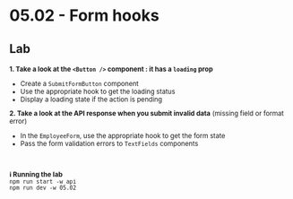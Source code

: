 <!-- .slide: class="exercice" -->

# 05.02 - Form hooks

## Lab

<small>

**1. Take a look at the `<Button />` component : it has a `loading` prop**

- Create a `SubmitFormButton` component
- Use the appropriate hook to get the loading status
- Display a loading state if the action is pending

**2. Take a look at the API response when you submit invalid data** (missing field or format error)

- In the `EmployeeForm`, use the appropriate hook to get the form state
- Pass the form validation errors to `TextFields` components

<br/> <br/>
**ℹ️ Running the lab**<br/>
`npm run start -w api` <br/>
`npm run dev -w 05.02`

</small>
